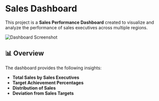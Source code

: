 # Sales Dashboard

This project is a **Sales Performance Dashboard** created to visualize and analyze the performance of sales executives across multiple regions.

![Dashboard Screenshot](./path-to-your-image.png)

## 📊 Overview

The dashboard provides the following insights:

- **Total Sales by Sales Executives**
- **Target Achievement Percentages**
- **Distribution of Sales**
- **Deviation from Sales Targets**
